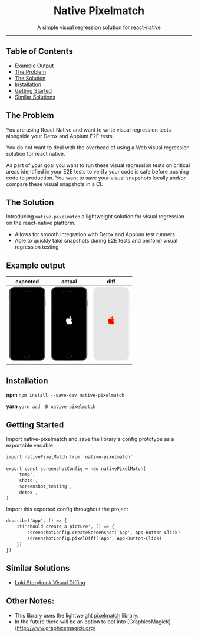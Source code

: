 <div align="center">
  <h1>Native Pixelmatch</h1>
    
  <p>A simple visual regression solution for react-native</p>
 
</div>

<hr />

## Table of Contents

- [Example Output](#Example-Output)
- [The Problem](#The-Problem)
- [The Solution](#The-Solution)
- [Installation](#Installation)
- [Getting Started](#Getting-Started)
- [Similar Solutions](#Similar-Solutions)

## The Problem
You are using React Native and want to write visual regression tests alongside your Detox and Appium E2E tests.
 
 You do not want to deal with the overhead of using a Web visual regression solution for react native. 
 
 As part of your goal you want to run these visual regression tests on critical areas identified in your E2E tests to verify your code is safe before pushing code to production. You want to save your visual snapshots locally and/or compare these visual snapshots in a CI.


## The Solution
Introducing `native-pixelmatch` a lightweight solution for visual regression on the react-native platform.

- Allows for smooth integration with Detox and Appium test runners
- Able to quickly take snapshots during E2E tests and perform visual regression testing

## Example output
| expected | actual | diff |
| --- | --- | --- |
| ![](other/ios-1.png) | ![](other/ios-2.png) | ![1diff](other/ios-diff.png) |

## Installation

**npm**
`npm install --save-dev native-pixelmatch`

**yarn**
`yarn add -D native-pixelmatch`

## Getting Started

Import native-pixelmatch and save the library's config prototype as a exportable variable
```
import nativePixelMatch from 'native-pixelmatch'

export const screenshotConfig = new nativePixelMatch(
	'temp',
	'shots',
	'screenshot_testing',
	'detox',
)
```

Import this exported config throughout the project
```
describe('App', () => {
	it('should create a picture', () => {
		screenshotConfig.createScreenshot('App', App-Button-Click)
		screenshotConfig.pixelDiff('App', App-Button-Click)
	})
})
```
## Similar Solutions
- [Loki Storybook Visual Diffing](https://github.com/oblador/loki) 


## Other Notes:
- This library uses the lightweight [pixelmatch](https://github.com/mapbox/pixelmatch) library.
- In the future there will be an option to opt into [GraphicsMagick](http://www.graphicsmagick.org/
